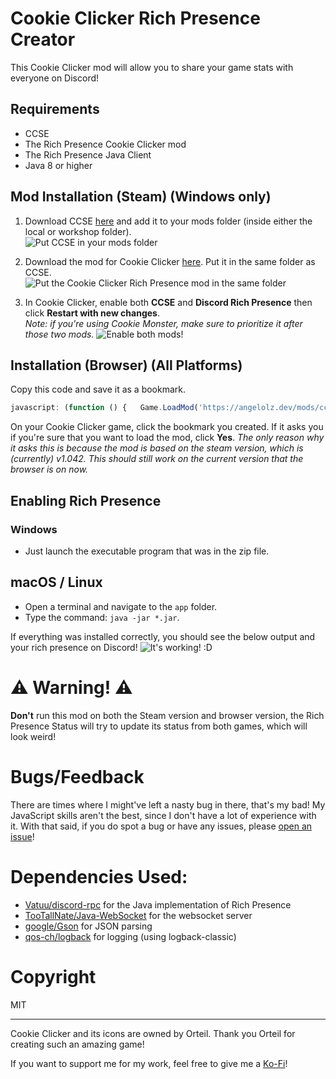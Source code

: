 # Cookie Clicker Rich Presence Creator
This Cookie Clicker mod will allow you to share your game stats with everyone on Discord!

## Requirements
- CCSE
- The Rich Presence Cookie Clicker mod
- The Rich Presence Java Client
- Java 8 or higher

## Mod Installation (Steam) (Windows only)
1) Download CCSE [here](https://klattmose.github.io/CookieClicker/SteamMods/CCSE.zip?v=2.031) and add it to your mods folder (inside either the local or workshop folder).  
   ![Put CCSE in your mods folder](https://i.imgur.com/nIweduY.png)
   
2) Download the mod for Cookie Clicker [here](https://github.com/angelolz1/CookieClickerRPC/releases). Put it in the same folder as CCSE.  
   ![Put the Cookie Clicker Rich Presence mod in the same folder](https://i.imgur.com/8xljqfU.png)
   
3) In Cookie Clicker, enable both **CCSE** and **Discord Rich Presence** then click **Restart with new changes**.  
   *Note: if you're using Cookie Monster, make sure to prioritize it after those two mods.*
   ![Enable both mods!](https://i.imgur.com/MPEgYTJ.png)
   
## Installation (Browser) (All Platforms)
Copy this code and save it as a bookmark.
```javascript
javascript: (function () {   Game.LoadMod('https://angelolz.dev/mods/ccrpc/main.js'); }());
```

On your Cookie Clicker game, click the bookmark you created. If it asks you if you're sure that you want to load the mod, click **Yes**. *The only reason why it asks this is because the mod is based on the steam version, which is (currently) v1.042. This should still work on the current version that the browser is on now.* 

## Enabling Rich Presence
### Windows
- Just launch the executable program that was in the zip file.

## macOS / Linux
- Open a terminal and navigate to the `app` folder.
- Type the command: `java -jar *.jar`.

If everything was installed correctly, you should see the below output and your rich presence on Discord!
![It's working! :D](https://i.imgur.com/JAIsMk4.png)

# :warning: Warning! :warning: 
**Don't** run this mod on both the Steam version and browser version, the Rich Presence Status will try to update its status from both games, which will look weird!

# Bugs/Feedback
There are times where I might've left a nasty bug in there, that's my bad! My JavaScript skills aren't the best, since I don't have a lot of experience with it. With that said, if you do spot a bug or have any issues, please [open an issue](https://github.com/angelolz1/CookieClickerRPC/issues)! 

# Dependencies Used:
- [Vatuu/discord-rpc](https://github.com/Vatuu/discord-rpc) for the Java implementation of Rich Presence
- [TooTallNate/Java-WebSocket](https://github.com/TooTallNate/Java-WebSocket) for the websocket server
- [google/Gson](https://github.com/google/gson) for JSON parsing
- [qos-ch/logback](https://github.com/qos-ch/logback) for logging (using logback-classic)

# Copyright
MIT

---
Cookie Clicker and its icons are owned by Orteil. Thank you Orteil for creating such an amazing game! 

If you want to support me for my work, feel free to give me a [Ko-Fi](https://ko-fi.com/angelolz)!
